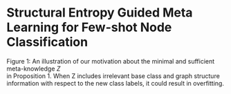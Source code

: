 # Structural Entropy Guided Meta Learning for Few-shot Node Classification

Figure 1: An illustration of our motivation about the minimal and sufficient meta-knowledge *Z*<br> in Proposition 1. When Z includes irrelevant base class and graph structure information with respect to the new class labels, it could result in overfitting.
